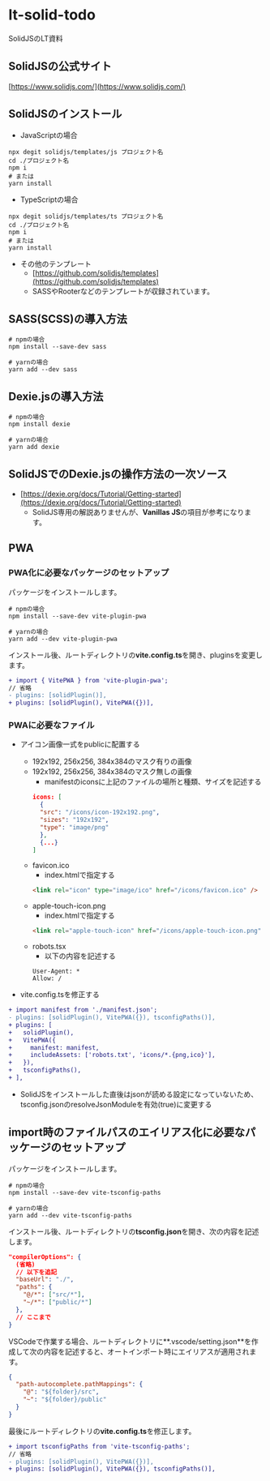 # lt-solid-todo
SolidJSのLT資料

## SolidJSの公式サイト
[https://www.solidjs.com/](https://www.solidjs.com/)

## SolidJSのインストール
- JavaScriptの場合
```shell
npx degit solidjs/templates/js プロジェクト名
cd ./プロジェクト名
npm i
# または
yarn install
```

- TypeScriptの場合
```shell
npx degit solidjs/templates/ts プロジェクト名
cd ./プロジェクト名
npm i
# または
yarn install
```

- その他のテンプレート
  - [https://github.com/solidjs/templates](https://github.com/solidjs/templates)
  - SASSやRooterなどのテンプレートが収録されています。

## SASS(SCSS)の導入方法
```shell
# npmの場合
npm install --save-dev sass

# yarnの場合
yarn add --dev sass
```

## Dexie.jsの導入方法
```shell
# npmの場合
npm install dexie

# yarnの場合
yarn add dexie
```

## SolidJSでのDexie.jsの操作方法の一次ソース
- [https://dexie.org/docs/Tutorial/Getting-started](https://dexie.org/docs/Tutorial/Getting-started)
  - SolidJS専用の解説ありませんが、**Vanillas JS**の項目が参考になります。

## PWA

### PWA化に必要なパッケージのセットアップ
パッケージをインストールします。
```shell
# npmの場合
npm install --save-dev vite-plugin-pwa

# yarnの場合
yarn add --dev vite-plugin-pwa
```

インストール後、ルートディレクトリの**vite.config.ts**を開き、pluginsを変更します。
```diff
+ import { VitePWA } from 'vite-plugin-pwa';
// 省略
- plugins: [solidPlugin()],
+ plugins: [solidPlugin(), VitePWA({})], 
```

### PWAに必要なファイル
- アイコン画像一式をpublicに配置する
  - 192x192, 256x256, 384x384のマスク有りの画像
  - 192x192, 256x256, 384x384のマスク無しの画像
    - manifestのiconsに上記のファイルの場所と種類、サイズを記述する
    ```json
    icons: [
      {
      "src": "/icons/icon-192x192.png",
      "sizes": "192x192",
      "type": "image/png"
      },
      {...}
    ]
    ``` 
  - favicon.ico
    - index.htmlで指定する
    ```html
    <link rel="icon" type="image/ico" href="/icons/favicon.ico" />
    ```
  - apple-touch-icon.png
    - index.htmlで指定する
    ```html
    <link rel="apple-touch-icon" href="/icons/apple-touch-icon.png" sizes="180x180" />
    ```
  - robots.tsx
    - 以下の内容を記述する
    ```
    User-Agent: *
    Allow: /
    ```

- vite.config.tsを修正する
```diff
+ import manifest from './manifest.json';
- plugins: [solidPlugin(), VitePWA({}), tsconfigPaths()],
+ plugins: [
+   solidPlugin(),
+   VitePWA({
+     manifest: manifest,
+     includeAssets: ['robots.txt', 'icons/*.{png,ico}'],
+   }),
+   tsconfigPaths(),
+ ],
```
- SolidJSをインストールした直後はjsonが読める設定になっていないため、tsconfig.jsonのresolveJsonModuleを有効(true)に変更する



## import時のファイルパスのエイリアス化に必要なパッケージのセットアップ
パッケージをインストールします。
```shell
# npmの場合
npm install --save-dev vite-tsconfig-paths

# yarnの場合
yarn add --dev vite-tsconfig-paths
```

インストール後、ルートディレクトリの**tsconfig.json**を開き、次の内容を記述します。
```json
"compilerOptions": {
  (省略)
  // 以下を追記
  "baseUrl": "./",
  "paths": {
    "@/*": ["src/*"],
    "~/*": ["public/*"]
  },
  // ここまで
}
```

VSCodeで作業する場合、ルートディレクトリに**.vscode/setting.json**を作成して次の内容を記述すると、オートインポート時にエイリアスが適用されます。
```json
{
  "path-autocomplete.pathMappings": {
    "@": "${folder}/src",
    "~": "${folder}/public"
  }
}
```

最後にルートディレクトリの**vite.config.ts**を修正します。
```diff
+ import tsconfigPaths from 'vite-tsconfig-paths';
// 省略
- plugins: [solidPlugin(), VitePWA({})], 
+ plugins: [solidPlugin(), VitePWA({}), tsconfigPaths()],
```